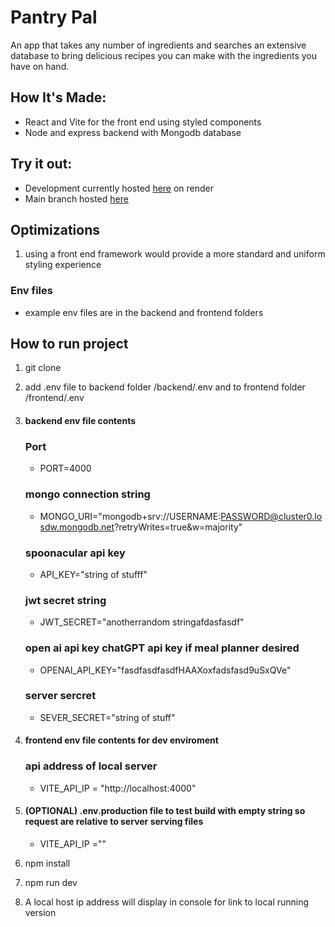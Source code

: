 # Pantry Pal
An app that takes any number of ingredients and searches an extensive database to bring delicious recipes you can make with the ingredients you have on hand.

## How It's Made:
- React and Vite for the front end using styled components 
- Node and express backend with Mongodb database

## Try it out:
- Development currently hosted [here](https://pantrypal.onrender.com) on render
- Main branch hosted [here](https://pantrypal.cyclic.app/)

## Optimizations
1. using a front end framework would provide a more standard and uniform styling experience

### Env files
- example env files are in the backend and frontend folders

## How to run project
1. git clone 
2. add .env file to backend folder /backend/.env and to frontend folder /frontend/.env
3. #### backend env file contents 
   ### Port
   - PORT=4000
   ### mongo connection string
   - MONGO_URI="mongodb+srv://USERNAME:PASSWORD@cluster0.losdw.mongodb.net?retryWrites=true&w=majority"
   ### spoonacular api key
   - API_KEY="string of stufff"
   ### jwt secret string
   - JWT_SECRET="anotherrandom stringafdasfasdf"
   ### open ai api key chatGPT api key if meal planner desired
   - OPENAI_API_KEY="fasdfasdfasdfHAAXoxfadsfasd9uSxQVe"
   ### server sercret 
   - SEVER_SECRET="string of stuff"
4. #### frontend env file contents for dev enviroment
   ### api address of local server
   - VITE_API_IP = "http://localhost:4000"

5. #### (OPTIONAL) .env.production file to test build with empty string so request are relative to server serving files
   - VITE_API_IP =""
7. npm install 
8. npm run dev
9. A local host ip address will display in console for link to local running version

